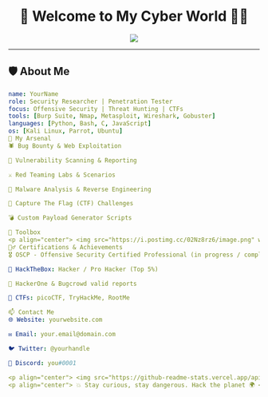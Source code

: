 <h1 align="center">👋 Welcome to My Cyber World 👨‍💻</h1>

<p align="center">
  <img src="https://readme-typing-svg.herokuapp.com?font=Fira+Code&size=22&pause=1000&center=true&vCenter=true&width=440&lines=Security+Engineer+%F0%9F%94%92;CTF+Player+%F0%9F%A7%A0;Bug+Bounty+Hunter+%F0%9F%90%9B;Pentest+%26+Red+Team+Enthusiast+%F0%9F%94%AB" />
</p>

---

## 🛡️ About Me

```yaml
name: YourName
role: Security Researcher | Penetration Tester
focus: Offensive Security | Threat Hunting | CTFs
tools: [Burp Suite, Nmap, Metasploit, Wireshark, Gobuster]
languages: [Python, Bash, C, JavaScript]
os: [Kali Linux, Parrot, Ubuntu]
🔐 My Arsenal
🕷️ Bug Bounty & Web Exploitation

🔎 Vulnerability Scanning & Reporting

⚔️ Red Teaming Labs & Scenarios

📜 Malware Analysis & Reverse Engineering

🧠 Capture The Flag (CTF) Challenges

💣 Custom Payload Generator Scripts

🧰 Toolbox
<p align="center"> <img src="https://i.postimg.cc/02Nz8rz6/image.png" width="140" /> <br/> <strong>Kali Linux is my primary weapon of choice 🔪</strong> </p>
🕵️‍♂️ Certifications & Achievements
🎖️ OSCP - Offensive Security Certified Professional (in progress / completed)

🧩 HackTheBox: Hacker / Pro Hacker (Top 5%)

🐞 HackerOne & Bugcrowd valid reports

🥇 CTFs: picoCTF, TryHackMe, RootMe

📫 Contact Me
🌐 Website: yourwebsite.com

✉️ Email: your.email@domain.com

🐦 Twitter: @yourhandle

💬 Discord: you#0001

<p align="center"> <img src="https://github-readme-stats.vercel.app/api?username=your-username&show_icons=true&theme=radical&hide=issues&count_private=true" /> <br /> <img src="https://github-readme-streak-stats.herokuapp.com/?user=your-username&theme=dark" /> </p>
<p align="center"> 💥 Stay curious, stay dangerous. Hack the planet 🌍 </p> ```
